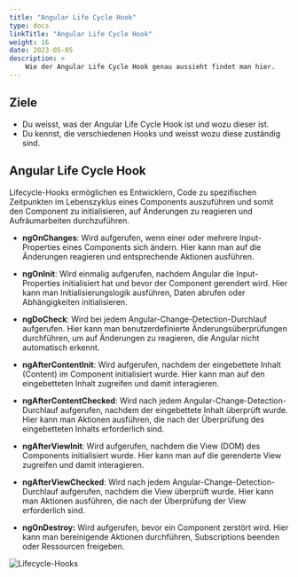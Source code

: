 ```yaml
---
title: "Angular Life Cycle Hook"
type: docs
linkTitle: "Angular Life Cycle Hook"
weight: 16
date: 2023-05-05
description: >
    Wie der Angular Life Cycle Hook genau aussieht findet man hier.
---
```

## Ziele
* Du weisst, was der Angular Life Cycle Hook ist und wozu dieser ist.
* Du kennst, die verschiedenen Hooks und weisst wozu diese zuständig sind.

## Angular Life Cycle Hook
Lifecycle-Hooks ermöglichen es Entwicklern, Code zu spezifischen Zeitpunkten im Lebenszyklus eines Components auszuführen und somit den Component zu initialisieren, auf Änderungen zu reagieren und Aufräumarbeiten durchzuführen.

* **ngOnChanges**: Wird aufgerufen, wenn einer oder mehrere Input-Properties eines Components sich ändern. Hier kann man auf die Änderungen reagieren und entsprechende Aktionen ausführen.

* **ngOnInit**: Wird einmalig aufgerufen, nachdem Angular die Input-Properties initialisiert hat und bevor der Component gerendert wird. Hier kann man Initialisierungslogik ausführen, Daten abrufen oder Abhängigkeiten initialisieren.

* **ngDoCheck**: Wird bei jedem Angular-Change-Detection-Durchlauf aufgerufen. Hier kann man benutzerdefinierte Änderungsüberprüfungen durchführen, um auf Änderungen zu reagieren, die Angular nicht automatisch erkennt.

* **ngAfterContentInit**: Wird aufgerufen, nachdem der eingebettete Inhalt (Content) im Component initialisiert wurde. Hier kann man auf den eingebetteten Inhalt zugreifen und damit interagieren.

* **ngAfterContentChecked**: Wird nach jedem Angular-Change-Detection-Durchlauf aufgerufen, nachdem der eingebettete Inhalt überprüft wurde. Hier kann man Aktionen ausführen, die nach der Überprüfung des eingebetteten Inhalts erforderlich sind.

* **ngAfterViewInit**: Wird aufgerufen, nachdem die View (DOM) des Components initialisiert wurde. Hier kann man auf die gerenderte View zugreifen und damit interagieren.

* **ngAfterViewChecked**: Wird nach jedem Angular-Change-Detection-Durchlauf aufgerufen, nachdem die View überprüft wurde. Hier kann man Aktionen ausführen, die nach der Überprüfung der View erforderlich sind.

* **ngOnDestroy:** Wird aufgerufen, bevor ein Component zerstört wird. Hier kann man bereinigende Aktionen durchführen, Subscriptions beenden oder Ressourcen freigeben.

![Lifecycle-Hooks ](../images/angular-lifecycle.png)